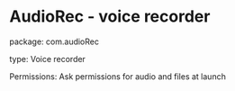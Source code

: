 # AudioRec - voice recorder

package: com.audioRec


type: Voice recorder

Permissions: Ask permissions for audio and files at launch


